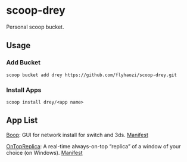 # scoop-drey
Personal scoop bucket.

## Usage
### Add Bucket
```
scoop bucket add drey https://github.com/flyhaozi/scoop-drey.git
```

### Install Apps
```
scoop install drey/<app name>
```

## App List
[Boop](https://github.com/miltoncandelero/Boop): GUI for network install for switch and 3ds. [Manifest](./bucket/boop.json)

[OnTopReplica](https://github.com/LorenzCK/OnTopReplica): A real-time always-on-top “replica” of a window of your choice (on Windows). [Manifest](./bucket/ontopreplica.json)